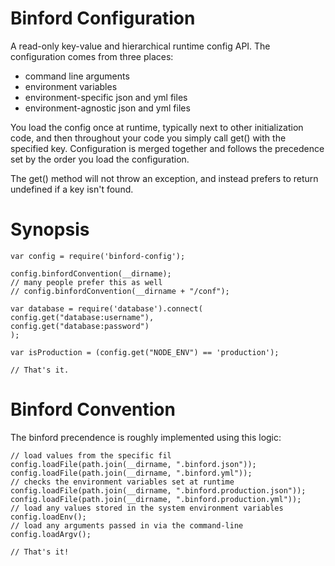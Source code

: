 Binford Configuration
=======================

A read-only key-value and hierarchical runtime config API.  The configuration comes from three places:

* command line arguments
* environment variables
* environment-specific json and yml files
* environment-agnostic json and yml files

You load the config once at runtime, typically next to other initialization code, and then throughout your code
you simply call get() with the specified key.  Configuration is merged together and follows the precedence set
by the order you load the configuration.

The get() method will not throw an exception, and instead prefers to return undefined if a key isn't found.

Synopsis
========

    var config = require('binford-config');

    config.binfordConvention(__dirname);
    // many people prefer this as well
    // config.binfordConvention(__dirname + "/conf");

    var database = require('database').connect(
	config.get("database:username"),
	config.get("database:password")
    );

    var isProduction = (config.get("NODE_ENV") == 'production');

    // That's it.

Binford Convention
==================
The binford precendence is roughly implemented using this logic:

    // load values from the specific fil
    config.loadFile(path.join(__dirname, ".binford.json"));
    config.loadFile(path.join(__dirname, ".binford.yml"));
    // checks the environment variables set at runtime
    config.loadFile(path.join(__dirname, ".binford.production.json"));
    config.loadFile(path.join(__dirname, ".binford.production.yml"));
    // load any values stored in the system environment variables
    config.loadEnv();
    // load any arguments passed in via the command-line
    config.loadArgv();

    // That's it!
